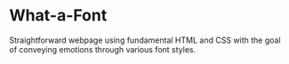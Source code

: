 # What-a-Font
Straightforward webpage using fundamental HTML and CSS with the goal of conveying emotions through various font styles.

